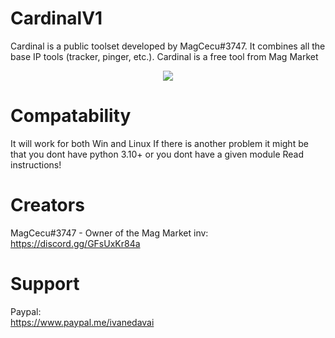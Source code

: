 # CardinalV1
Cardinal is a public toolset developed by MagCecu#3747. It combines all the base IP tools (tracker, pinger, etc.). Cardinal is a free tool from Mag Market
<p align="center">
  <img src="MagMulti.png">
</p>

# Compatability
It will work for both Win and Linux
If there is another problem it might be that you dont have python 3.10+ or you dont have a given module
Read instructions!

# Creators
MagCecu#3747 - Owner of the Mag Market 
inv: https://discord.gg/GFsUxKr84a

# Support
Paypal:                                                                                                                           
https://www.paypal.me/ivanedavai
